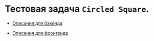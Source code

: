 # Тестовая задача `Circled Square`.

- [Описания для бэкенда](backend/readme.md)

- [Описания для фронтенда](frontend/readme.md)

